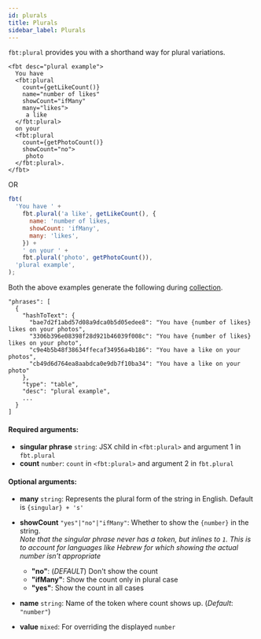 ```yaml
---
id: plurals
title: Plurals
sidebar_label: Plurals
---
```


`fbt:plural` provides you with a shorthand way for plural variations.
```
<fbt desc="plural example">
  You have
  <fbt:plural
    count={getLikeCount()}
    name="number of likes"
    showCount="ifMany"
    many="likes">
     a like
  </fbt:plural>
  on your
  <fbt:plural
    count={getPhotoCount()}
    showCount="no">
     photo
  </fbt:plural>.
</fbt>
```
OR
```js
fbt(
  'You have ' +
    fbt.plural('a like', getLikeCount(), {
      name: 'number of likes,
      showCount: 'ifMany',
      many: 'likes',
    }) +
    ' on your ' +
    fbt.plural('photo', getPhotoCount()),
  'plural example',
);
```

Both the above examples generate the following during [collection](collection).
```
"phrases": [
  {
    "hashToText": {
      "bae7d2f1abd57d08a9dca0b5d05edee8": "You have {number of likes} likes on your photos",
      "3306b396e08398f28d921b46039f008c": "You have {number of likes} likes on your photo",
      "c9e4b5b48f38634ffecaf34956a4b186": "You have a like on your photos",
      "cb49d6d764ea8aabdca0e9db7f10ba34": "You have a like on your photo"
    },
    "type": "table",
    "desc": "plural example",
    ...
  }
]
```
#### Required arguments:
* **singular phrase** `string`: JSX child in `<fbt:plural>` and argument 1 in `fbt.plural`
* **count** `number`: `count` in `<fbt:plural>` and argument 2 in `fbt.plural`

#### Optional arguments:
* **many** `string`: Represents the plural form of the string in English.  Default is `{singular} + 's'`
* **showCount** `"yes"|"no"|"ifMany"`: Whether to show the `{number}` in the string.   
*Note that the singular phrase never has a token, but inlines to `1`. This is to account for languages like Hebrew for which showing the actual number isn't appropriate*

  * **"no"**: (*DEFAULT*) Don't show the count
  * **"ifMany"**: Show the count only in plural case
  * **"yes"**: Show the count in all cases
* **name** `string`: Name of the token where count shows up. (*Default*: `"number"`) 
* **value** `mixed`: For overriding the displayed `number`
